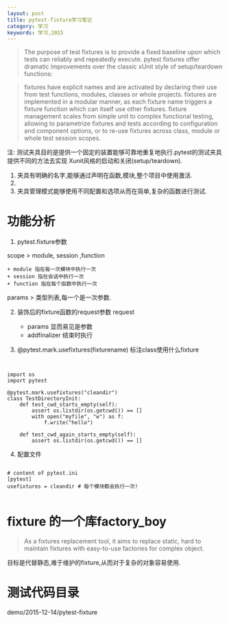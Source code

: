 ```yaml
---
layout: post
title: pytest-fixture学习笔记
category: 学习
keywords: 学习,2015
---
```



> The purpose of test fixtures is to provide a fixed baseline upon which tests can reliably and repeatedly execute. pytest fixtures offer dramatic improvements over the classic xUnit style of setup/teardown functions:

>  fixtures have explicit names and are activated by declaring their use from test functions, modules, classes or whole projects.
>    fixtures are implemented in a modular manner, as each fixture name triggers a fixture function which can itself use other fixtures.
>    fixture management scales from simple unit to complex functional testing, allowing to parametrize fixtures and tests according to configuration and component options, or to re-use fixtures across class, module or whole test session scopes.

注:
测试夹具目的是提供一个固定的装置能够可靠地重复地执行.pytest的测试夹具提供不同的方法去实现 Xunit风格的启动和关闭(setup/teardown).

1. 夹具有明确的名字,能够通过声明在函数,模块,整个项目中使用激活.
2.
3. 夹具管理模式能够使用不同配置和选项从而在简单,复杂的函数进行测试.


# 功能分析

1. pytest.fixture参数

scope > module, session ,function

    + module 指在每一次模块中执行一次
    + session 指在会话中执行一次
    + function 指在每个函数中执行一次

params > 类型列表,每一个是一次参数.


2. 装饰后的fixture函数的request参数
request

    + params   显而易见是参数
    + addfinalizer 结束时执行

3. @pytest.mark.usefixtures(fixturename)
标注class使用什么fixture


```


import os
import pytest

@pytest.mark.usefixtures("cleandir")
class TestDirectoryInit:
    def test_cwd_starts_empty(self):
        assert os.listdir(os.getcwd()) == []
        with open("myfile", "w") as f:
            f.write("hello")

    def test_cwd_again_starts_empty(self):
        assert os.listdir(os.getcwd()) == []

```

4. 配置文件

```

# content of pytest.ini
[pytest]
usefixtures = cleandir # 每个模块都会执行一次!


```

# fixture 的一个库factory_boy

> As a fixtures replacement tool, it aims to replace static, hard to maintain fixtures with easy-to-use factories for complex object.

目标是代替静态,难于维护的fixture,从而对于复杂的对象容易使用.

# 测试代码目录

demo/2015-12-14/pytest-fixture
